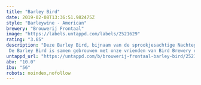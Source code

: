 ```yaml
---
title: "Barley Bird"
date: 2019-02-08T13:36:51.982475Z
style: "Barleywine - American"
brewery: "Brouwerij Frontaal"
image: "https://labels.untappd.com/labels/2521629"
rating: "3.65"
description: "Deze Barley Bird, bijnaam van de sprookjesachtige Nachtegaal, is een volle én doordrinkbare Barley Wine. De moutigheid en fruitige hoppen zijn prachtig in evenwicht en maken het tot een bier om de koude dagen heerlijk door te komen. De Barley Bird is samen gebrouwen met onze vrienden van Bird Brewery en is het tweede vogeltje uit het nest van de collab tour die zij dit jaar doen."
untappd_url: "https://untappd.com/b/brouwerij-frontaal-barley-bird/2521629"
abv: "10.0"
ibu: "56"
robots: noindex,nofollow
---
```

